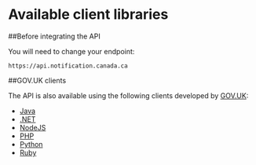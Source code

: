 # Available client libraries

##Before integrating the API

You will need to change your endpoint:

```
https://api.notification.canada.ca
```


##GOV.UK clients

The API is also available using the following clients developed by [GOV.UK](https://www.notifications.service.gov.uk/):

* [Java](https://docs.notifications.service.gov.uk/java.html)
* [.NET](https://docs.notifications.service.gov.uk/net.html)
* [NodeJS](https://docs.notifications.service.gov.uk/node.html)
* [PHP](https://docs.notifications.service.gov.uk/php.html)
* [Python](https://docs.notifications.service.gov.uk/python.html)
* [Ruby](https://docs.notifications.service.gov.uk/ruby.html)

